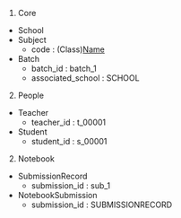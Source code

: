 1. Core
- School
- Subject
    - code : (Class)[Name](version)
- Batch
    - batch_id : batch_1
    - associated_school : SCHOOL

2. People
- Teacher
    - teacher_id : t_00001
- Student 
    - student_id : s_00001

2. Notebook
- SubmissionRecord
    - submission_id : sub_1
- NotebookSubmission
    - submission_id : SUBMISSIONRECORD